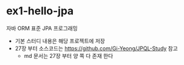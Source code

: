 # ex1-hello-jpa
자바 ORM 표준 JPA 프로그래밍

- 기본 스터디 내용은 해당 프로젝트에 저장
- 27장 부터 소스코드는 https://github.com/Gi-Yeong/JPQL-Study 참고
  - md 문서는 27장 부터 양 쪽 다 존재 한다
